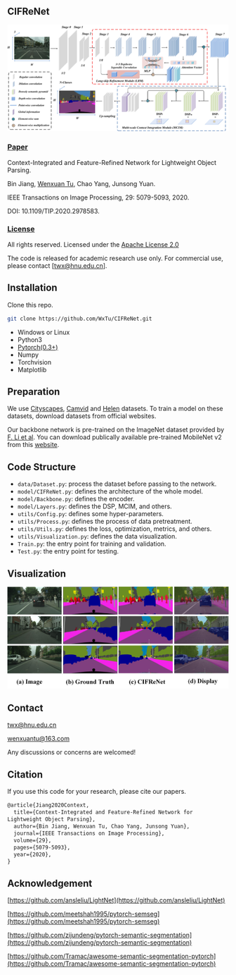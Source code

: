 ## CIFReNet
<span id="jump1"></span>
![CIFReNet Show](./CIFReNet.jpg)

###  [Paper](https://ieeexplore.ieee.org/stamp/stamp.jsp?tp=&arnumber=9032321)

Context-Integrated and Feature-Refined Network for Lightweight Object Parsing.<br>

Bin Jiang, [Wenxuan Tu](https://github.com/WxTu/CIFReNet/), Chao Yang, Junsong Yuan.<br>

IEEE Transactions on Image Processing, 29: 5079-5093, 2020.<br>

DOI: 10.1109/TIP.2020.2978583.<br>

### [License](https://raw.githubusercontent.com/nvlabs/SPADE/master/LICENSE.md)


All rights reserved.
Licensed under the [Apache License 2.0](http://www.apache.org/licenses/LICENSE-2.0) 

The code is released for academic research use only. For commercial use, please contact [twx@hnu.edu.cn].


## Installation

Clone this repo.
```bash
git clone https://github.com/WxTu/CIFReNet.git
```

* Windows or Linux
* Python3
* [Pytorch(0.3+)](https://pytorch.org/)
* Numpy
* Torchvision
* Matplotlib


## Preparation

We use [Cityscapes](https://www.cityscapes-dataset.com/), [Camvid](http://mi.eng.cam.ac.uk/research/projects/VideoRec/CamVid/) and [Helen](http://www.f-zhou.com/fa_code.html) datasets. To train a model on these datasets, download datasets from official websites.

Our backbone network is pre-trained on the ImageNet dataset provided by [F. Li et al](http://www.image-net.org/). You can download publically available pre-trained MobileNet v2 from this [website](https://github.com/ansleliu/LightNet).

## Code Structure
- `data/Dataset.py`: process the dataset before passing to the network.
- `model/CIFReNet.py`: defines the architecture of the whole model.
- `model/Backbone.py`: defines the encoder.
- `model/Layers.py`: defines the DSP, MCIM, and others.
- `utils/Config.py`: defines some hyper-parameters.
- `utils/Process.py`: defines the process of data pretreatment.
- `utils/Utils.py`: defines the loss, optimization, metrics, and others.
- `utils/Visualization.py`: defines the data visualization.
- `Train.py`: the entry point for training and validation.
- `Test.py`: the entry point for testing.

<span id="jump2"></span>

## Visualization
![Visual Show](./visual.jpg)

## Contact
[twx@hnu.edu.cn](twx@hnu.edu.cn)

[wenxuantu@163.com](wenxuantu@163.com)

Any discussions or concerns are welcomed!

## Citation
If you use this code for your research, please cite our papers.
```
@article{Jiang2020Context,
  title={Context-Integrated and Feature-Refined Network for Lightweight Object Parsing},
  author={Bin Jiang, Wenxuan Tu, Chao Yang, Junsong Yuan},
  journal={IEEE Transactions on Image Processing},
  volume={29},
  pages={5079-5093},
  year={2020},
}
```
## Acknowledgement

[https://github.com/ansleliu/LightNet](https://github.com/ansleliu/LightNet)

[https://github.com/meetshah1995/pytorch-semseg](https://github.com/meetshah1995/pytorch-semseg)

[https://github.com/zijundeng/pytorch-semantic-segmentation](https://github.com/zijundeng/pytorch-semantic-segmentation)

[https://github.com/Tramac/awesome-semantic-segmentation-pytorch](https://github.com/Tramac/awesome-semantic-segmentation-pytorch)


